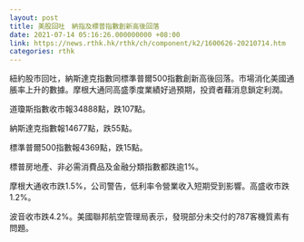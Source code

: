 ```yaml
---
layout: post
title: 美股回吐　納指及標普指數創新高後回落
date: 2021-07-14 05:16:26.000000000 +08:00
link: https://news.rthk.hk/rthk/ch/component/k2/1600626-20210714.htm
categories: rthk
---
```


紐約股市回吐，納斯達克指數同標準普爾500指數創新高後回落。市場消化美國通脹率上升的數據。摩根大通同高盛季度業績好過預期，投資者藉消息鎖定利潤。

道瓊斯指數收市報34888點，跌107點。

納斯達克指數報14677點，跌55點。

標準普爾500指數報4369點，跌15點。

標普房地產、非必需消費品及金融分類指數都跌逾1%。

摩根大通收市跌1.5%，公司警告，低利率令營業收入短期受到影響。高盛收市跌1.2%。

波音收市跌4.2%。美國聯邦航空管理局表示，發現部分未交付的787客機質素有問題。

